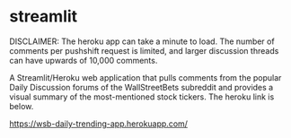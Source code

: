 # streamlit

DISCLAIMER: The heroku app can take a minute to load. The number of comments per pushshift request is limited, and larger discussion threads can have upwards of 10,000 comments.

A Streamlit/Heroku web application that pulls comments from the popular Daily Discussion forums of the WallStreetBets subreddit and provides a visual summary of the most-mentioned stock tickers. The heroku link is below.

https://wsb-daily-trending-app.herokuapp.com/
